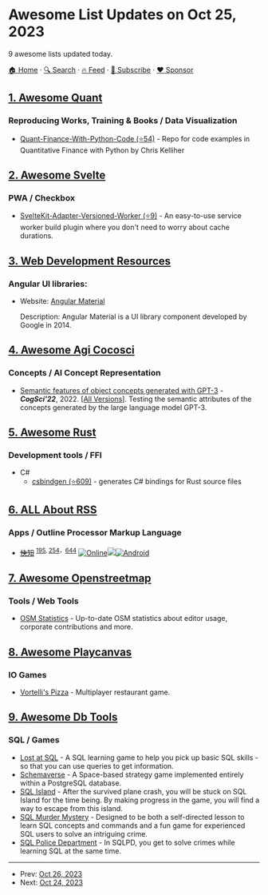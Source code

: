 # Awesome List Updates on Oct 25, 2023

9 awesome lists updated today.

[🏠 Home](/README.md) · [🔍 Search](https://www.trackawesomelist.com/search/) · [🔥 Feed](https://www.trackawesomelist.com/rss.xml) · [📮 Subscribe](https://trackawesomelist.us17.list-manage.com/subscribe?u=d2f0117aa829c83a63ec63c2f&id=36a103854c) · [❤️  Sponsor](https://github.com/sponsors/theowenyoung)



## [1. Awesome Quant](/content/wilsonfreitas/awesome-quant/README.md)

### Reproducing Works, Training & Books / Data Visualization

*   [Quant-Finance-With-Python-Code (⭐54)](https://github.com/lingyixu/Quant-Finance-With-Python-Code) - Repo for code examples in Quantitative Finance with Python by Chris Kelliher

## [2. Awesome Svelte](/content/TheComputerM/awesome-svelte/README.md)

### PWA / Checkbox

*   [SvelteKit-Adapter-Versioned-Worker (⭐9)](https://github.com/hedgehog125/SvelteKit-Adapter-Versioned-Worker) - An easy-to-use service worker build plugin where you don't need to worry about cache durations.

## [3. Web Development Resources](/content/markodenic/web-development-resources/README.md)

### Angular UI libraries:

- Website: [Angular Material](https://material.angular.io/)

  Description: Angular Material is a UI library component developed by Google in 2014.



## [4. Awesome Agi Cocosci](/content/YuzheSHI/awesome-agi-cocosci/README.md)

### Concepts / AI Concept Representation

*   [Semantic features of object concepts generated with GPT-3](https://escholarship.org/uc/item/44s454ng) - ***CogSci'22***, 2022. \[[All Versions](https://scholar.google.com/scholar?cluster=16958563995984242923\&hl=en\&as_sdt=0,5)]. Testing the semantic attributes of the concepts generated by the large language model GPT-3.

## [5. Awesome Rust](/content/rust-unofficial/awesome-rust/README.md)

### Development tools / FFI

*   C#
    *   [csbindgen (⭐609)](https://github.com/Cysharp/csbindgen) - generates C# bindings for Rust source files

## [6. ALL About RSS](/content/AboutRSS/ALL-about-RSS/README.md)

### Apps / Outline Processor Markup Language

*   [~~快知~~](http://kzfeed.com/) <sup>[195](https://t.me/s/aboutrss/195), [254](https://t.me/s/aboutrss/254)，[644](https://t.me/s/aboutrss/644)</sup> [![Online](https://github.com/AboutRSS/ALL-about-RSS/raw/master/media/icons8-web-design-16.png)](http://kzfeed.com/login)[![](https://github.com/AboutRSS/ALL-about-RSS/raw/master/media/icons8-iphone-16.png)](https://apps.apple.com/cn/app/%E5%BF%AB%E7%9F%A5-%E8%AE%A9%E4%BF%A1%E6%81%AF%E8%8E%B7%E5%8F%96%E6%9B%B4%E9%AB%98%E6%95%88/id1465578855)[![Android](https://github.com/AboutRSS/ALL-about-RSS/raw/master/media/android.png)](https://www.coolapk.com/apk/244476)

## [7. Awesome Openstreetmap](/content/osmlab/awesome-openstreetmap/README.md)

### Tools / Web Tools

*   [OSM Statistics](https://piebro.github.io/openstreetmap-statistics/) - Up-to-date OSM statistics about editor usage, corporate contributions and more.

## [8. Awesome Playcanvas](/content/playcanvas/awesome-playcanvas/README.md)

### IO Games

*   [Vortelli's Pizza](https://poki.com/en/g/vortellis-pizza-delivery) - Multiplayer restaurant game.

## [9. Awesome Db Tools](/content/mgramin/awesome-db-tools/README.md)

### SQL / Games

*   [Lost at SQL](https://lost-at-sql.therobinlord.com) - A SQL learning game to help you pick up basic SQL skills - so that you can use queries to get information.
*   [Schemaverse](https://datalemur.com/blog/games-to-learn-sql#schemaverse) - A Space-based strategy game implemented entirely within a PostgreSQL database.
*   [SQL Island](https://sql-island.informatik.uni-kl.de) - After the survived plane crash, you will be stuck on SQL Island for the time being. By making progress in the game, you will find a way to escape from this island.
*   [SQL Murder Mystery](https://mystery.knightlab.com) - Designed to be both a self-directed lesson to learn SQL concepts and commands and a fun game for experienced SQL users to solve an intriguing crime.
*   [SQL Police Department](https://sqlpd.com) - In SQLPD, you get to solve crimes while learning SQL at the same time.

---

- Prev: [Oct 26, 2023](/content/2023/10/26/README.md)
- Next: [Oct 24, 2023](/content/2023/10/24/README.md)